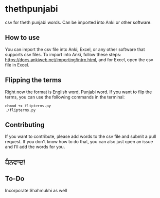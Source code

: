 # thethpunjabi

csv for theth punjabi words. Can be imported into Anki or other software.

## How to use

You can import the csv file into Anki, Excel, or any other software that supports csv files. To import into Anki, follow these steps: https://docs.ankiweb.net/importing/intro.html, and for Excel, open the csv file in Excel.

## Flipping the terms
Right now the format is English word, Punjabi word. If you want to flip the terms, you can use the following commands in the terminal:

```
chmod +x flipterms.py
./flipterms.py
```

## Contributing
If you want to contribute, please add words to the csv file and submit a pull request. If you don't know how to do that, you can also just open an issue and I'll add the words for you.

## ਧੰਨਵਾਦ!

## To-Do
Incorporate Shahmukhi as well
